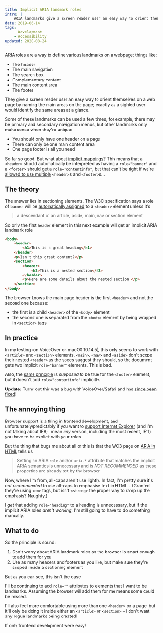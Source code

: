 ```yaml
---
title: Implicit ARIA landmark roles
intro: |
    ARIA landmarks give a screen reader user an easy way to orient themselves on a web page. Implicit roles are also great. Except when they're not.
date: 2019-06-14
tags:
    - Development
    - Accessibility
updated: 2020-08-24
---
```


ARIA roles are a way to define various landmarks on a webpage; things like:

- The header
- The main navigation
- The search box
- Complementary content
- The main content area
- The footer

They give a screen reader user an easy way to orient themselves on a web page by naming the main areas on the page; exactly as a sighted user would identify the same areas at a glance.

Some of these landmarks can be used a few times, for example, there may be primary and secondary navigation menus, but other landmarks only make sense when they're unique:

- You should only have one header on a page
- There can only be one main content area
- One page footer is all you need

So far so good. But what about [implicit mappings](https://a11yproject.com/posts/aria-landmark-roles/#html5-implicit-mappings-of-landmark-roles)? This means that a `<header>` should automatically be interpreted as having a `role="banner"` and a `<footer>` should get a `role="contentinfo"`, but that can't be right if we're [allowed to use multiple](http://html5doctor.com/the-header-element/) `<header>`s and `<footer>`s…


## The theory

The answer lies in sectioning elements. The W3C specification says a role of `banner` will be [automatically assigned](https://www.w3.org/TR/html-aria/#header) to a `<header>` element unless it's

> a descendant of an article, aside, main, nav or section element

So only the first `header` element in this next example will get an implicit ARIA landmark role:

```html
<body>
    <header>
        <h1>This is a great heading</h1>
    </header>
    <p>Isn't this great content?</p>
    <section>
        <header>
            <h2>This is a nested section</h2>
        </header>
        <p>Here are some details about the nested section.</p>
    </section>
</body>
```

The browser knows the main page header is the first `<header>` and not the second one because:

- the first is a child `<header>` of the `<body>` element
- the second one is separated from the `<body>` element by being wrapped in `<section>` tags


## In practice

In my testing (on VoiceOver on macOS 10.14.5), this only seems to work with `<article>` and `<section>` elements. `<main>`, `<nav>` and `<aside>` don't scope their nested `<header>` as the specs suggest they should, so the document gets two implicit `role="banner"` elements. This is bad.

Also, the [same principle](https://www.w3.org/TR/html-aria/#footer) is *supposed* to be true for the `<footer>` element, but it doesn't add `role="contentinfo"` implicitly.

<b>Update:</b> Turns out this was a bug with VoiceOver/Safari and has [since been fixed](/blog/webkit-has-fixed-the-implicit-role-on-footers)!


## The annoying thing

Browser support is a thing in frontend development, and unfortunately/predictably if you want to [support Internet Explorer](https://www.html5accessibility.com) (and I'm not talking about IE8; I mean *any* version, including the most recent, IE11) you have to be explicit with your roles.

But the thing that bugs me about all of this is that the WC3 page on [ARIA in HTML](https://www.w3.org/TR/html-aria/#h-note) tells us

> Setting an ARIA `role` and/or `aria-*` attribute that matches the implicit ARIA semantics is unnecessary and is *NOT RECOMMENDED* as these properties are already set by the browser

Now, where I'm from, all-caps aren't use lightly. In fact, I'm pretty sure it's *not recommended* to use all-caps to emphasise text in HTML… (Granted they're using `<em>` tags, but isn't `<strong>` the proper way to ramp up the emphasis? Naughty.)

I *get* that adding `role="heading"` to a heading is unnecessary, but if the implicit ARIA roles *aren't working*, I'm still going to have to do something manually.


## What to do

So the principle is sound:

1. Don't worry about ARIA landmark roles as the browser is smart enough to add them for you
2. Use as many headers and footers as you like, but make sure they're scoped inside a sectioning element

But as you can see, this isn't the case.

I'll be continuing to add `role=""` attributes to elements that I want to be landmarks. Assuming the browser will add them for me means some could be missed.

I'll also feel more comfortable using more than one `<header>` on a page, but it'll only be doing it inside either an `<article>` or `<section>` – I don't want any rogue landmarks being created!

If only frontend development were easy!
